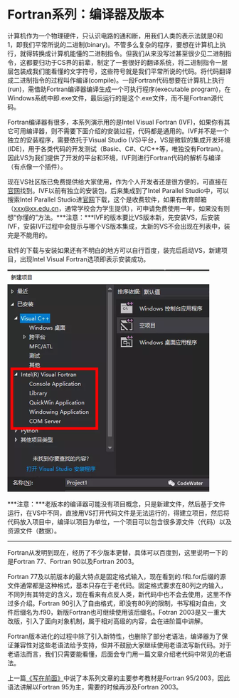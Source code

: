 # Fortran系列：编译器及版本

计算机作为一个物理硬件，只认识电路的通和断，用我们人类的表示法就是0和1，即我们平常所说的二进制(binary)。不管多么复杂的程序，要想在计算机上执行，就得转换成计算机能懂的二进制指令。但我们从来没写过甚至很少见二进制指令，这都要归功于CS界的前辈，制定了一套很好的翻译系统，将二进制指令一层层包装成我们能看懂的文字符号，这些符号就是我们平常所说的代码。将代码翻译成二进制指令的过程叫作编译(compile)。一段Fortran代码想要在计算机上执行(run)，需借助Fortran编译器编译生成一个可执行程序(executable program)，在Windows系统中即.exe文件，最后运行的是这个.exe文件，而不是Fortran源代码。



Fortran编译器有很多，本系列演示用的是Intel Visual Fortran (IVF)，如果你有其它可用编译器，则不需要下面介绍的安装过程，代码都是通用的。IVF并不是一个独立的安装程序，需要依托于Visual Studio (VS)平台，VS是微软的集成开发环境(IDE)，用于各类代码的开发测试（Basic、C#、C/C++等，唯独没有Fortran）。因此VS为我们提供了开发的平台和环境，IVF则进行Fortran代码的解析与编译（有点像一个插件）。



现在VS社区版已免费提供给大家使用，作为个人开发者还是很方便的，可直接在[官网](https://visualstudio.microsoft.com/zh-hans/downloads/)找到。IVF以前有独立的安装包，后来集成到了Intel Parallel Studio中，可以搜索Intel Parallel Studio进[官网](https://software.intel.com/en-us/parallel-studio-xe)下载，这个是收费软件，如果有教育邮箱（xxx@xx.edu.cn，通常学校会为学生提供），可申请免费使用一年，如果没有则想“你懂的”方法。***注意：***IVF的版本要比VS版本新，先安装VS，后安装IVF，安装IVF过程中会提示与哪个VS版本集成，太新的VS不会出现在列表中，装完是不能用的。



软件的下载与安装如果还有不明白的地方可以自行百度，装完后启动VS，新建项目，出现Intel Visual Fortran选项即表示安装成功。

![img](Fortran系列：编译器及版本.assets/640)

***注意：***老版本的编译器可能没有项目概念，只是新建文件，然后基于文件运行，在VS中不同，直接用VS打开代码文件是无法运行的，得建立项目，然后将代码放入项目中，编译以项目为单位，一个项目可以包含很多源文件（代码）以及资源文件（数据）。



------



Fortran从发明到现在，经历了不少版本更替，具体可以百度到，这里说明一下的是Fortran 77、Fortran 90以及Fortran 2003。



Fortran 77及以前版本的最大特点是固定格式输入，现在看到的.f和.for后缀的源文件通常都是这种格式，基本只存在于老代码。固定格式要求在80列之内输入，不同列有其特定的含义，现在看来有点反人类，新代码中也不会去使用，这里不作过多介绍。Fortran 90引入了自由格式，即没有80列的限制，书写相对自由，文件后缀名为.f90，新版Fortran也可继续使用该后缀名。Fotran 2003是又一重大改版，引入了面向对象机制，属于相对高级的内容，会在进阶篇中讲解。



Fortran版本进化的过程中除了引入新特性，也删除了部分老语法，编译器为了保证兼容性对这些老语法给予支持，但并不鼓励大家继续使用老语法写新代码。对于老语法而言，我们只需要能看懂，后面会专门用一篇文章介绍老代码中常见的老语法。



上一篇[《写在前面》](Fortran系列：写在前面.md)中说了本系列文章的主要参考教材是Fortran 95/2003，因此语法讲解以Fortran 95为主，需要的时候再涉及Fortran 2003。